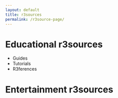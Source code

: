 ```yaml
---
layout: default
title: r3sources
permalink: /r3source-page/
---
```


# Educational r3sources
- Guides
- Tutorials
- R3ferences
  
# Entertainment r3sources
